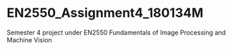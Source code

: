 # EN2550_Assignment4_180134M
Semester 4 project under EN2550 Fundamentals of Image Processing and Machine Vision 

